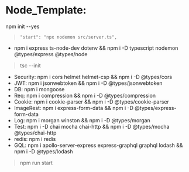 # Node_Template:

npm init --yes

>     "start": "npx nodemon src/server.ts",

- npm i express ts-node-dev dotenv && npm i -D typescript nodemon @types/express @types/node

> tsc --init

- Security: npm i cors helmet helmet-csp && npm i -D @types/cors
- JWT: npm i jsonwebtoken && npm i -D @types/jsonwebtoken
- DB: npm i mongoose
- Req: npm i compression && npm i -D @types/compression
- Cookie: npm i cookie-parser && npm i -D @types/cookie-parser
- ImageRest: npm i express-form-data && npm i -D @types/express-form-data
- Log: npm i morgan winston && npm i -D @types/morgan
- Test: npm i -D chai mocha chai-http && npm i -D @types/mocha @types/chai-http
- redis: npm i redis
- GQL: npm i apollo-server-express express-graphql graphql lodash && npm i -D @types/lodash

> npm run start
